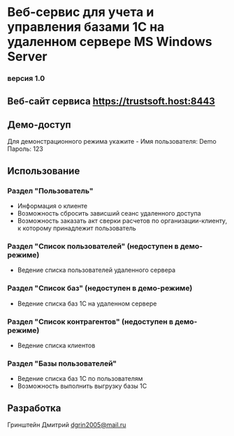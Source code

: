 # Веб-сервис для учета и управления базами 1С на удаленном сервере MS Windows Server
### версия 1.0

## Веб-сайт сервиса https://trustsoft.host:8443

## Демо-доступ
Для демонстрационного режима укажите -
Имя пользователя: Demo
Пароль: 123

## Использование
### Раздел "Пользователь"
* Информация о клиенте
* Возможность сбросить зависший сеанс удаленного доступа
* Возможность заказать акт сверки расчетов по организации-клиенту, к которому принадлежит пользователь

### Раздел "Список пользователей" (недоступен в демо-режиме)
* Ведение списка пользователей удаленного сервера

### Раздел "Список баз" (недоступен в демо-режиме)
* Ведение списка баз 1С на удаленном сервере

### Раздел "Список контрагентов" (недоступен в демо-режиме)
* Ведение списка клиентов

### Раздел "Базы пользователей"
* Ведение списка баз 1С по пользователям
* Возможность выполнить выгрузку базы 1С

## Разработка
Гринштейн Дмитрий
dgrin2005@mail.ru
